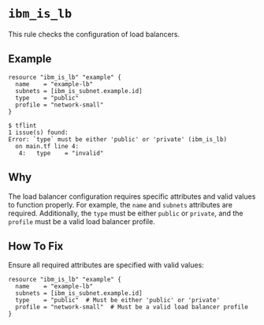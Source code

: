 # `ibm_is_lb`

This rule checks the configuration of load balancers.

## Example

```hcl
resource "ibm_is_lb" "example" {
  name    = "example-lb"
  subnets = [ibm_is_subnet.example.id]
  type    = "public"
  profile = "network-small"
}
```

```console
$ tflint
1 issue(s) found:
Error: `type` must be either 'public' or 'private' (ibm_is_lb)
  on main.tf line 4:
   4:   type    = "invalid"
```

## Why

The load balancer configuration requires specific attributes and valid values to function properly. For example, the `name` and `subnets` attributes are required. Additionally, the `type` must be either `public` or `private`, and the `profile` must be a valid load balancer profile.

## How To Fix

Ensure all required attributes are specified with valid values:

```hcl
resource "ibm_is_lb" "example" {
  name    = "example-lb"
  subnets = [ibm_is_subnet.example.id]
  type    = "public"  # Must be either 'public' or 'private'
  profile = "network-small"  # Must be a valid load balancer profile
}
```